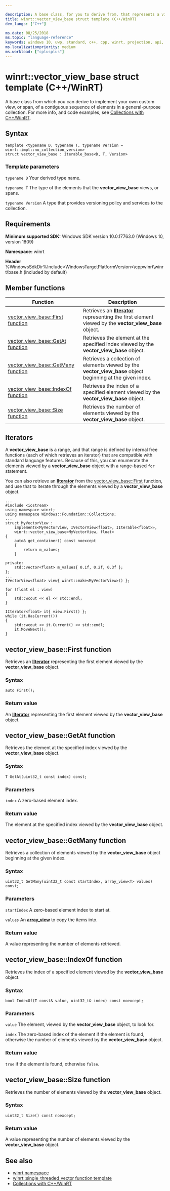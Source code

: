 ```yaml
---

description: A base class, for you to derive from, that represents a view of a contiguous sequence of elements in a general-purpose collection.
title: winrt::vector_view_base struct template (C++/WinRT)
dev_langs: ["C++"]

ms.date: 08/25/2018
ms.topic: "language-reference"
keywords: windows 10, uwp, standard, c++, cpp, winrt, projection, api, reference, vector, view, collection
ms.localizationpriority: medium
ms.workload: ["cplusplus"]
---
```


# winrt::vector_view_base struct template (C++/WinRT)

A base class from which you can derive to implement your own custom view, or span, of a contiguous sequence of elements in a general-purpose collection. For more info, and code examples, see [Collections with C++/WinRT](/windows/uwp/cpp-and-winrt-apis/collections).

## Syntax
```cppwinrt
template <typename D, typename T, typename Version = winrt::impl::no_collection_version>
struct vector_view_base : iterable_base<D, T, Version>
```

### Template parameters
`typename D`
Your derived type name.

`typename T`
The type of the elements that the **vector_view_base** views, or spans.

`typename Version`
A type that provides versioning policy and services to the collection.

## Requirements
**Minimum supported SDK:** Windows SDK version 10.0.17763.0 (Windows 10, version 1809)

**Namespace:** winrt

**Header** %WindowsSdkDir%Include\<WindowsTargetPlatformVersion>\cppwinrt\winrt\base.h (included by default)

## Member functions
|Function|Description|
|------------|-----------------|
|[vector_view_base::First function](#vector_view_basefirst-function)|Retrieves an [**IIterator**](/uwp/api/windows.foundation.collections.iiterator_t_) representing the first element viewed by the **vector_view_base** object.|
|[vector_view_base::GetAt function](#vector_view_basegetat-function)|Retrieves the element at the specified index viewed by the **vector_view_base** object.|
|[vector_view_base::GetMany function](#vector_view_basegetmany-function)|Retrieves a collection of elements viewed by the **vector_view_base** object beginning at the given index.|
|[vector_view_base::IndexOf function](#vector_view_baseindexof-function)|Retrieves the index of a specified element viewed by the **vector_view_base** object.|
|[vector_view_base::Size function](#vector_view_basesize-function)|Retrieves the number of elements viewed by the **vector_view_base** object.|

## Iterators
A **vector_view_base** is a range, and that range is defined by internal free functions (each of which retrieves an iterator) that are compatible with standard language features. Because of this, you can enumerate the elements viewed by a **vector_view_base** object with a range-based `for` statement.

You can also retrieve an [**IIterator**](/uwp/api/windows.foundation.collections.iiterator_t_) from the [vector_view_base::First](#vector_view_basefirst-function) function, and use that to iterate through the elements viewed by a **vector_view_base** object.

```cppwinrt
...
#include <iostream>
using namespace winrt;
using namespace Windows::Foundation::Collections;
...
struct MyVectorView :
    implements<MyVectorView, IVectorView<float>, IIterable<float>>,
    winrt::vector_view_base<MyVectorView, float>
{
    auto& get_container() const noexcept
    {
        return m_values;
    }

private:
    std::vector<float> m_values{ 0.1f, 0.2f, 0.3f };
};
...
IVectorView<float> view{ winrt::make<MyVectorView>() };

for (float el : view)
{
    std::wcout << el << std::endl;
}

IIterator<float> it{ view.First() };
while (it.HasCurrent())
{
    std::wcout << it.Current() << std::endl;
    it.MoveNext();
}
```

## vector_view_base::First function
Retrieves an [**IIterator**](/uwp/api/windows.foundation.collections.iiterator_t_) representing the first element viewed by the **vector_view_base** object.

### Syntax
```cppwinrt
auto First();
```

### Return value
An [**IIterator**](/uwp/api/windows.foundation.collections.iiterator_t_) representing the first element viewed by the **vector_view_base** object.

## vector_view_base::GetAt function
Retrieves the element at the specified index viewed by the **vector_view_base** object.

### Syntax
```cppwinrt
T GetAt(uint32_t const index) const;
```

### Parameters
`index`
A zero-based element index.

### Return value
The element at the specified index viewed by the **vector_view_base** object.

## vector_view_base::GetMany function
Retrieves a collection of elements viewed by the **vector_view_base** object beginning at the given index.

### Syntax
```cppwinrt
uint32_t GetMany(uint32_t const startIndex, array_view<T> values) const;
```

### Parameters
`startIndex`
A zero-based element index to start at.

`values`
An [**array_view**](array-view.md) to copy the items into.

### Return value
A value representing the number of elements retrieved.

## vector_view_base::IndexOf function
Retrieves the index of a specified element viewed by the **vector_view_base** object.

### Syntax
```cppwinrt
bool IndexOf(T const& value, uint32_t& index) const noexcept;
```

### Parameters
`value`
The element, viewed by the **vector_view_base** object, to look for.

`index`
The zero-based index of the element if the element is found, otherwise the number of elements viewed by the **vector_view_base** object.

### Return value
`true` if the element is found, otherwise `false`.

## vector_view_base::Size function
Retrieves the number of elements viewed by the **vector_view_base** object.

### Syntax
```cppwinrt
uint32_t Size() const noexcept;
```

### Return value
A value representing the number of elements viewed by the **vector_view_base** object.

## See also 
* [winrt namespace](winrt.md)
* [winrt::single_threaded_vector function template](single-threaded-vector.md)
* [Collections with C++/WinRT](/windows/uwp/cpp-and-winrt-apis/collections)
